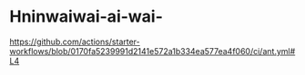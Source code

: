 # Hninwaiwai-ai-wai-
https://github.com/actions/starter-workflows/blob/0170fa5239991d2141e572a1b334ea577ea4f060/ci/ant.yml#L4
